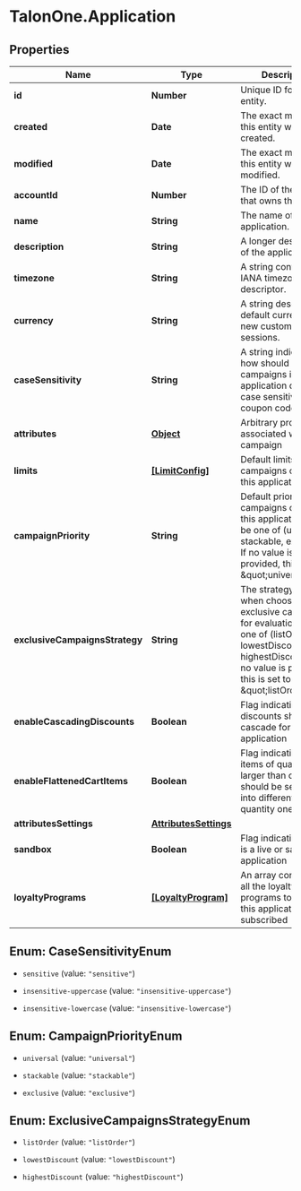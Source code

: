 # TalonOne.Application

## Properties

Name | Type | Description | Notes
------------ | ------------- | ------------- | -------------
**id** | **Number** | Unique ID for this entity. | 
**created** | **Date** | The exact moment this entity was created. | 
**modified** | **Date** | The exact moment this entity was last modified. | 
**accountId** | **Number** | The ID of the account that owns this entity. | 
**name** | **String** | The name of this application. | 
**description** | **String** | A longer description of the application. | [optional] 
**timezone** | **String** | A string containing an IANA timezone descriptor. | 
**currency** | **String** | A string describing a default currency for new customer sessions. | 
**caseSensitivity** | **String** | A string indicating how should campaigns in this application deal with case sensitivity on coupon codes. | [optional] 
**attributes** | [**Object**](.md) | Arbitrary properties associated with this campaign | [optional] 
**limits** | [**[LimitConfig]**](LimitConfig.md) | Default limits for campaigns created in this application | [optional] 
**campaignPriority** | **String** | Default priority for campaigns created in this application, can be one of (universal, stackable, exclusive). If no value is provided, this is set to \&quot;universal\&quot; | [optional] 
**exclusiveCampaignsStrategy** | **String** | The strategy used when choosing exclusive campaigns for evaluation, can be one of (listOrder, lowestDiscount, highestDiscount). If no value is provided, this is set to \&quot;listOrder\&quot; | [optional] 
**enableCascadingDiscounts** | **Boolean** | Flag indicating if discounts should cascade for this application | [optional] 
**enableFlattenedCartItems** | **Boolean** | Flag indicating if cart items of quantity larger than one should be separated into different items of quantity one | [optional] 
**attributesSettings** | [**AttributesSettings**](AttributesSettings.md) |  | [optional] 
**sandbox** | **Boolean** | Flag indicating if this is a live or sandbox application | [optional] 
**loyaltyPrograms** | [**[LoyaltyProgram]**](LoyaltyProgram.md) | An array containing all the loyalty programs to which this application is subscribed | 



## Enum: CaseSensitivityEnum


* `sensitive` (value: `"sensitive"`)

* `insensitive-uppercase` (value: `"insensitive-uppercase"`)

* `insensitive-lowercase` (value: `"insensitive-lowercase"`)





## Enum: CampaignPriorityEnum


* `universal` (value: `"universal"`)

* `stackable` (value: `"stackable"`)

* `exclusive` (value: `"exclusive"`)





## Enum: ExclusiveCampaignsStrategyEnum


* `listOrder` (value: `"listOrder"`)

* `lowestDiscount` (value: `"lowestDiscount"`)

* `highestDiscount` (value: `"highestDiscount"`)




